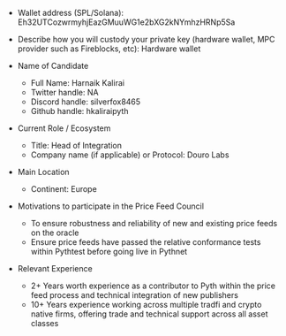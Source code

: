 - Wallet address (SPL/Solana):
Eh32UTCozwrmyhjEazGMuuWG1e2bXG2kNYmhzHRNp5Sa

- Describe how you will custody your private key (hardware wallet, MPC provider such as Fireblocks, etc):
Hardware wallet

- Name of Candidate
  - Full Name: Harnaik Kalirai
  - Twitter handle: NA
  - Discord handle: silverfox8465
  - Github handle: hkaliraipyth

- Current Role / Ecosystem
  - Title: Head of Integration
  - Company name (if applicable) or Protocol: Douro Labs

- Main Location
  - Continent: Europe

- Motivations to participate in the Price Feed Council
  - To ensure robustness and reliability of new and existing price feeds on the oracle
  - Ensure price feeds have passed the relative conformance tests within Pythtest before going live in Pythnet

- Relevant Experience
  - 2+ Years worth experience as a contributor to Pyth within the price feed process and technical integration of new publishers 
  - 10+ Years experience working across multiple tradfi and crypto native firms, offering trade and technical support across all asset classes
